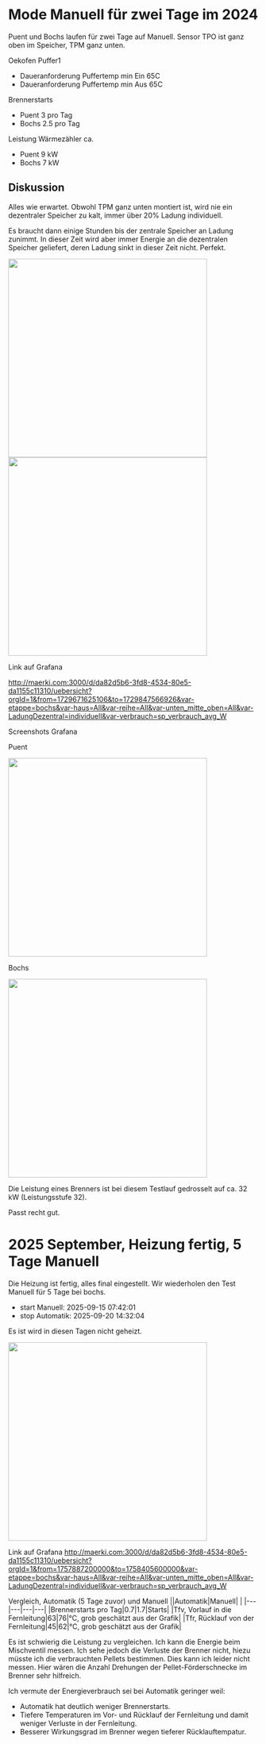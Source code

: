 # Mode Manuell für zwei Tage im 2024

Puent und Bochs laufen für zwei Tage auf Manuell.
Sensor TPO ist ganz oben im Speicher, TPM ganz unten.

Oekofen Puffer1
- Daueranforderung Puffertemp min Ein 65C
- Daueranforderung Puffertemp min Aus 65C

Brennerstarts
- Puent 3 pro Tag
- Bochs 2.5 pro Tag

Leistung Wärmezähler ca.
- Puent 9 kW
- Bochs 7 kW

## Diskussion
Alles wie erwartet. Obwohl TPM ganz unten montiert ist, wird nie ein dezentraler Speicher zu kalt, immer über 20% Ladung individuell.

Es braucht dann einige Stunden bis der zentrale Speicher an Ladung zunimmt. In dieser Zeit wird aber immer Energie an die dezentralen Speicher geliefert, deren Ladung sinkt in dieser Zeit nicht. Perfekt.

<img src="./images/puent_zentaler_speicher_leer_uebersicht.png" width="400" />

<img src="./images/puent_dezentral.png" width="400" />

Link auf Grafana

http://maerki.com:3000/d/da82d5b6-3fd8-4534-80e5-da1155c11310/uebersicht?orgId=1&from=1729671625106&to=1729847566926&var-etappe=bochs&var-haus=All&var-reihe=All&var-unten_mitte_oben=All&var-LadungDezentral=individuell&var-verbrauch=sp_verbrauch_avg_W

Screenshots Grafana

Puent

<img src="./images/puent_manuell_2_tage_20241025.png" width="400" />

Bochs

<img src="./images/bochs_manuell_2_tage_20241025.png" width="400" />

Die Leistung eines Brenners ist bei diesem Testlauf gedrosselt auf ca. 32 kW (Leistungsstufe 32).

Passt recht gut.

# 2025 September, Heizung fertig, 5 Tage Manuell
Die Heizung ist fertig, alles final eingestellt.
Wir wiederholen den Test Manuell für 5 Tage bei bochs.
- start Manuell: 2025-09-15 07:42:01
- stop Automatik: 2025-09-20 14:32:04

Es ist wird in diesen Tagen nicht geheizt.

<img src="./images/bocha_manuell_5_tage_20250915.png" width="400" />

Link auf Grafana
http://maerki.com:3000/d/da82d5b6-3fd8-4534-80e5-da1155c11310/uebersicht?orgId=1&from=1757887200000&to=1758405600000&var-etappe=bochs&var-haus=All&var-reihe=All&var-unten_mitte_oben=All&var-LadungDezentral=individuell&var-verbrauch=sp_verbrauch_avg_W

Vergleich, Automatik (5 Tage zuvor) und Manuell
||Automatik|Manuell| |
|---|---|---|---|
|Brennerstarts pro Tag|0.7|1.7|Starts|
|Tfv, Vorlauf in die Fernleitung|63|76|°C, grob geschätzt aus der Grafik|
|Tfr, Rücklauf von der Fernleitung|45|62|°C, grob geschätzt aus der Grafik|

Es ist schwierig die Leistung zu vergleichen. Ich kann die Energie beim Mischventil messen. Ich sehe jedoch die Verluste der Brenner nicht, hiezu müsste ich die verbrauchten Pellets bestimmen. Dies kann ich leider nicht messen. Hier wären die Anzahl Drehungen der Pellet-Förderschnecke im Brenner sehr hilfreich.

Ich vermute der Energieverbrauch sei bei Automatik geringer weil:
- Automatik hat deutlich weniger Brennerstarts.
- Tiefere Temperaturen im Vor- und Rücklauf der Fernleitung und damit weniger Verluste in der Fernleitung.
- Besserer Wirkungsgrad im Brenner wegen tieferer Rücklauftempatur.